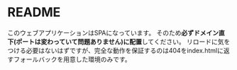 # README

このウェブアプリケーションはSPAになっています。
そのため**必ずドメイン直下(ポートは変わっていて問題ありません)に配置**してください。
リロードに気をつける必要はないはずですが、完全な動作を保証するのは404をindex.htmlに返すフォールバックを用意した環境のみです。

